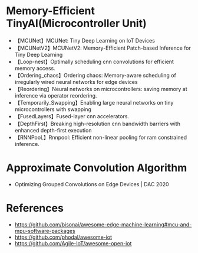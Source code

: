 


# Memory-Efficient TinyAI(Microcontroller Unit)
- 【MCUNet】MCUNet: Tiny Deep Learning on IoT Devices
- 【MCUNetV2】MCUNetV2: Memory-Efficient Patch-based Inference for Tiny Deep Learning
- 【Loop-nest】Optimally scheduling cnn convolutions for efficient memory access.
- 【Ordering_chaos】Ordering chaos: Memory-aware scheduling of irregularly wired neural networks for edge devices
- 【Reordering】Neural networks on microcontrollers: saving memory at inference via operator reordering.
- 【Temporarily_Swapping】Enabling large neural networks on tiny microcontrollers with swapping
- 【FusedLayers】Fused-layer cnn accelerators.
- 【DepthFirst】Breaking high-resolution cnn bandwidth barriers with enhanced depth-first execution
- 【RNNPooL】Rnnpool: Efficient non-linear pooling for ram constrained inference.


# Approximate Convolution Algorithm
- Optimizing Grouped Convolutions on Edge Devices | DAC 2020 




# References
- https://github.com/bisonai/awesome-edge-machine-learning#mcu-and-mpu-software-packages
- https://github.com/phodal/awesome-iot
- https://github.com/Agile-IoT/awesome-open-iot
